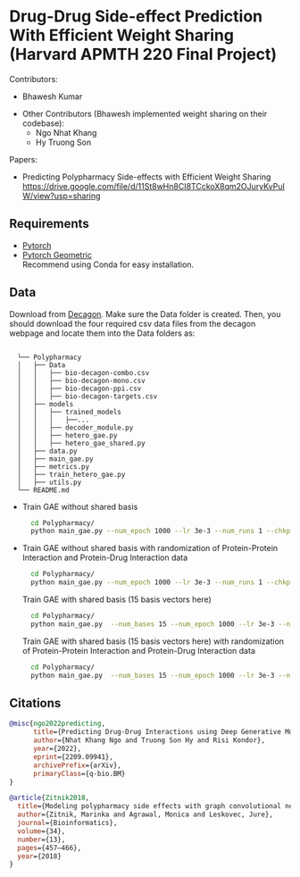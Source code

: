# Drug-Drug Side-effect Prediction With Efficient Weight Sharing (Harvard APMTH 220 Final Project)

Contributors:
* Bhawesh Kumar
- Other Contributors (Bhawesh implemented weight sharing on their codebase):
  * Ngo Nhat Khang 
  * Hy Truong Son 

Papers:
* Predicting Polypharmacy Side-effects with Efficient Weight Sharing https://drive.google.com/file/d/11St8wHn8CI8TCckoX8qm2OJuryKvPuIW/view?usp=sharing
## Requirements
- [Pytorch](https://pytorch.org/)
- [Pytorch Geometric](https://pytorch-geometric.readthedocs.io/en/latest/)\
Recommend using Conda for easy installation. 
## Data
Download from [Decagon](http://snap.stanford.edu/decagon/).
Make sure the Data folder is created. Then, you should download the four required csv data files from the decagon webpage and locate them into the Data folders as:
  ```
   
    └── Polypharmacy                
    │   ├── Data 
    │   │   ├── bio-decagon-combo.csv
    │   │   ├── bio-decagon-mono.csv
    │   │   ├── bio-decagon-ppi.csv
    │   │   ├── bio-decagon-targets.csv
    │   ├── models
    │   │   ├── trained_models
    │   │   │   ├──...
    │   │   ├── decoder_module.py
    │   │   ├── hetero_gae.py
    │   │   ├── hetero_gae_shared.py
    │   ├── data.py
    │   ├── main_gae.py
    │   ├── metrics.py
    │   ├── train_hetero_gae.py
    │   ├── utils.py
    └── README.md
   ```


- Train GAE without shared basis
  ```bash
    cd Polypharmacy/
    python main_gae.py --num_epoch 1000 --lr 3e-3 --num_runs 1 --chkpt_dir ./models/trained_models --patience 25 --seed 5
  ```
- Train GAE without shared basis with randomization of Protein-Protein Interaction and Protein-Drug Interaction data
  ```bash
    cd Polypharmacy/
    python main_gae.py --num_epoch 1000 --lr 3e-3 --num_runs 1 --chkpt_dir ./models/trained_models --patience 25 --seed 5 --randomize_ppi --randomize_dpi
  ```
  Train GAE with shared basis (15 basis vectors here)
  ```bash
    cd Polypharmacy/
    python main_gae.py  --num_bases 15 --num_epoch 1000 --lr 3e-3 --num_runs 1 --chkpt_dir ./models/trained_models_shared --patience 25 --seed 5 
  ```
  Train GAE with shared basis (15 basis vectors here) with randomization of Protein-Protein Interaction and Protein-Drug Interaction data
  ```bash
    cd Polypharmacy/
    python main_gae.py  --num_bases 15 --num_epoch 1000 --lr 3e-3 --num_runs 1 --chkpt_dir ./models/trained_models_shared --patience 25 --seed 5 --randomize_ppi --randomize_dpi
  ```

## Citations
```bibtex
@misc{ngo2022predicting,
      title={Predicting Drug-Drug Interactions using Deep Generative Models on Graphs}, 
      author={Nhat Khang Ngo and Truong Son Hy and Risi Kondor},
      year={2022},
      eprint={2209.09941},
      archivePrefix={arXiv},
      primaryClass={q-bio.BM}
}
```

```bibtex
@article{Zitnik2018,
  title={Modeling polypharmacy side effects with graph convolutional networks},
  author={Zitnik, Marinka and Agrawal, Monica and Leskovec, Jure},
  journal={Bioinformatics},
  volume={34},
  number={13},
  pages={457–466},
  year={2018}
}

```



